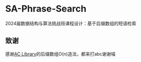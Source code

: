 # SA-Phrase-Search
2024届数据结构与算法挑战班课程设计：基于后缀数组的短语检索

## 致谢
感谢[AC Library](https://github.com/atcoder/ac-library/tree/master)的后缀数组O(n)造法，都来打abc谢谢喵
